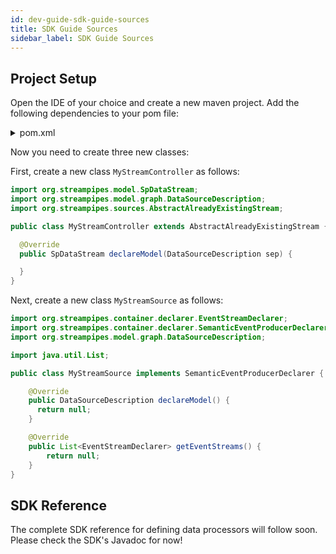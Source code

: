 ```yaml
---
id: dev-guide-sdk-guide-sources
title: SDK Guide Sources
sidebar_label: SDK Guide Sources
---
```


## Project Setup

Open the IDE of your choice and create a new maven project. Add the following dependencies to your pom file:

<details class="info">
<summary>pom.xml</summary>
```xml
<dependency>
    <groupId>org.streampipes</groupId>
    <artifactId>streampipes-container-standalone</artifactId>
    <version>0.50.0</version>
</dependency>

<dependency>
    <groupId>org.streampipes</groupId>
    <artifactId>streampipes-sdk</artifactId>
    <version>0.50.0</version>
</dependency>

<!-- This dependency needs to be imported if you plan to connect a new data stream with StreamPipes -->
<dependency>
    <groupId>org.streampipes</groupId>
    <artifactId>streampipes-sources</artifactId>
    <version>0.50.0</version>
</dependency>
```
</details>

Now you need to create three new classes:

First, create a new class `MyStreamController` as follows:
```java
import org.streampipes.model.SpDataStream;
import org.streampipes.model.graph.DataSourceDescription;
import org.streampipes.sources.AbstractAlreadyExistingStream;

public class MyStreamController extends AbstractAlreadyExistingStream {

  @Override
  public SpDataStream declareModel(DataSourceDescription sep) {

  }
}
```
Next, create a new class `MyStreamSource` as follows:

```java
import org.streampipes.container.declarer.EventStreamDeclarer;
import org.streampipes.container.declarer.SemanticEventProducerDeclarer;
import org.streampipes.model.graph.DataSourceDescription;

import java.util.List;

public class MyStreamSource implements SemanticEventProducerDeclarer {

    @Override
    public DataSourceDescription declareModel() {
      return null;
    }

    @Override
    public List<EventStreamDeclarer> getEventStreams() {
        return null;
    }
}
```

## SDK Reference
The complete SDK reference for defining data processors will follow soon. Please check the SDK's Javadoc for now!